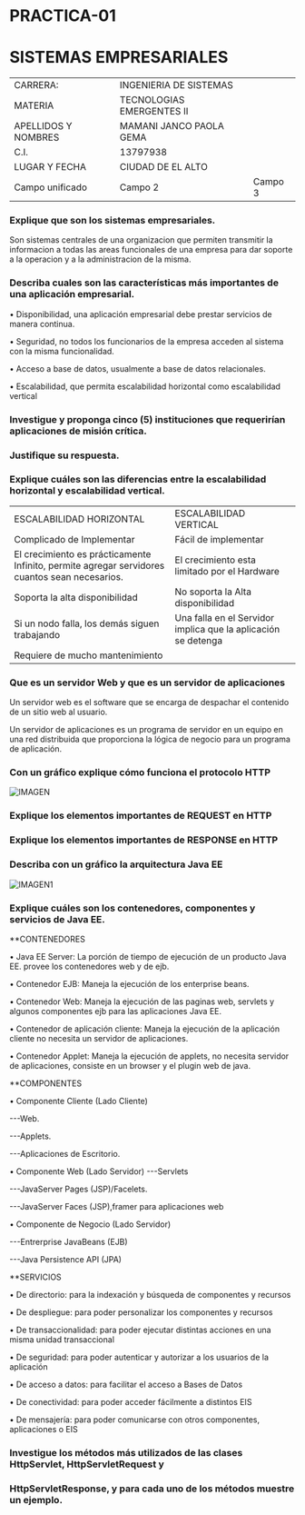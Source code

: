 # PRACTICA-01

# SISTEMAS EMPRESARIALES #

<table>
<tr>
    <td>CARRERA:</td>
    <td>INGENIERIA DE SISTEMAS</td>
</tr>
<tr>
    <td>MATERIA</td>
    <td>TECNOLOGIAS EMERGENTES II</td>
</tr>
  <tr>
    <td>APELLIDOS Y NOMBRES</td>
    <td>MAMANI JANCO PAOLA GEMA</td>
</tr>
  <tr>
    <td>C.I. </td>
    <td>13797938</td>
</tr>
  <tr>
    <td>LUGAR Y FECHA</td>
    <td>CIUDAD DE EL ALTO</td>
<tr>
                <td rowspan="3">Campo unificado</td>
                <td>Campo 2</td>
                <td>Campo 3</td>
            </tr>

</table>

### Explique que son los sistemas empresariales.
 
 Son sistemas centrales de una organizacion que permiten transmitir la informacion a todas las areas funcionales de una empresa para dar  soporte a la operacion y a la administracion de la misma.
### Describa cuales son las características más importantes de una aplicación empresarial.

•	Disponibilidad, una aplicación empresarial debe prestar servicios de manera continua.


•	Seguridad,  no todos los funcionarios de la empresa acceden al sistema con la  misma funcionalidad.


•	Acceso a base de datos, usualmente a base de datos relacionales.


•	Escalabilidad, que permita escalabilidad horizontal como escalabilidad vertical


### Investigue y proponga cinco (5) instituciones que requerirían aplicaciones de misión crítica.
### Justifique su respuesta.
 
 
### Explique cuáles son las diferencias entre la escalabilidad horizontal y escalabilidad vertical.
 
 <table>
<tr>
    <td>ESCALABILIDAD HORIZONTAL</td>
    <td>ESCALABILIDAD VERTICAL</td>
</tr>
<tr>
    <td>Complicado de Implementar</td>
    <td>Fácil de implementar</td>
</tr>
  <tr>
    <td>El crecimiento es prácticamente
 Infinito, permite agregar servidores cuantos sean necesarios.
</td>
    <td>El crecimiento esta limitado por el Hardware</td>
</tr>
  <tr>
    <td>Soporta la alta disponibilidad </td>
    <td>No soporta la Alta disponibilidad</td>
</tr>
  <tr>
    <td>Si un nodo falla, los demás siguen trabajando</td>
    <td>Una falla en el Servidor implica que la aplicación se detenga</td>
    </tr>
<tr>
    <td>Requiere de mucho mantenimiento</td>
    <td></td>
</tr>
</table>
 



### Que es un servidor Web y que es un servidor de aplicaciones
  Un servidor web es el software que se encarga de despachar el contenido de un sitio web al usuario.
   
   
 Un servidor de aplicaciones es un programa de servidor en un equipo en una red distribuida que proporciona la lógica de negocio para un programa de aplicación.
 
 
### Con un gráfico explique cómo funciona el protocolo HTTP

![IMAGEN](http://www.profesordeinformatica.com/images/http_funcionamiento.gif)
### Explique los elementos importantes de REQUEST en HTTP
### Explique los elementos importantes de RESPONSE en HTTP
### Describa con un gráfico la arquitectura Java EE

![IMAGEN1](https://image.slidesharecdn.com/jatunandjavaee-110905104600-phpapp02/95/desarrollo-de-aplicaciones-empresariales-con-java-ee-4-728.jpg?cb=1316098712)
### Explique cuáles son los contenedores, componentes y servicios de Java EE.
**CONTENEDORES

•	Java EE Server: La porción de tiempo de ejecución de un producto Java EE. provee los contenedores web y de ejb.


•	Contenedor EJB: Maneja la ejecución de los enterprise beans.


•	Contenedor Web: Maneja la ejecución de las paginas web, servlets y algunos componentes ejb para las aplicaciones Java EE.


•	Contenedor de aplicación cliente: Maneja la ejecución de la aplicación cliente no necesita un servidor de aplicaciones.


•	Contenedor Applet: Maneja la ejecución de applets, no necesita servidor de aplicaciones, consiste en un browser y el plugin web de java.

**COMPONENTES

•	Componente Cliente (Lado Cliente)

---Web.


---Applets.


---Aplicaciones de Escritorio.


•	Componente Web (Lado Servidor)
---Servlets


---JavaServer Pages (JSP)/Facelets.


---JavaServer Faces (JSP),framer para aplicaciones web


•	Componente de Negocio (Lado Servidor)


---Entrerprise JavaBeans (EJB)


---Java Persistence API (JPA)


**SERVICIOS

•	De directorio: para la indexación y búsqueda de componentes y recursos 


•	De despliegue: para poder personalizar los componentes y recursos 


•	De transaccionalidad: para poder ejecutar distintas acciones en una misma unidad transaccional 


•	De seguridad: para poder autenticar y autorizar a los usuarios de la aplicación


•	De acceso a datos: para facilitar el acceso a Bases de Datos


•	De conectividad: para poder acceder fácilmente a distintos EIS 


•	De mensajería: para poder comunicarse con otros componentes, aplicaciones o EIS 


### Investigue los métodos más utilizados de las clases HttpServlet, HttpServletRequest y
### HttpServletResponse, y para cada uno de los métodos muestre un ejemplo.


